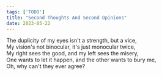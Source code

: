 ```yaml
---
tags: ['TODO']
title: "Second Thoughts And Second Opinions"
date: 2023-05-22
---
```


The duplicity of my eyes isn't a strength, but a vice,  
My vision's not binocular, it's just monocular twice,  
My right sees the good, and my left sees the misery,  
One wants to let it happen, and the other wants to bury me,  
Oh, why can't they ever agree?
